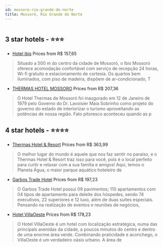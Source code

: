 ```yaml
---
id: mossoro-rio-grande-do-norte
title: Mossoró, Rio Grande do Norte
---
```


<center><img src="https://photos.hotelbeds.com/giata/37/371913/371913a_hb_a_061.jpg" alt="" /></center>


##  3 star hotels - ⭐️⭐️⭐️

-    [Hotel ibis](https://www.hurb.com/br/aud/https://www.hurb.com/br/hotels/mossoro/hotel-ibis-HT-DRUV?cmp=18055) Prices from R$ 157,65
   > Situado a 500 m do centro da cidade de Mossoró, o Ibis Mossoró oferece acomodação confortável com serviço de recepção 24 horas, Wi-fi gratuito e estacionamento de cortesia. Os quartos bem iluminados, com piso de madeira, dispõem de ar-condicionado, T
-    [THERMAS HOTEL MOSSORO](https://www.hurb.com/br/aud/https://www.hurb.com/br/hotels/mossoro/thermas-hotel-mossoro-HT-PN62?cmp=18055) Prices from R$ 207,36
   > O Hotel Thermas de Mossoró foi inaugurado em 12 de Janeiro de 1979 pelo Governo do Dr. Lavoisier Maia Sobrinho como projeto do governo do estado de interiorizar o turismo aproveitando as potências de nossa região. Fato pitoresco aconteceu quando as p

##  4 star hotels - ⭐️⭐️⭐️⭐️

-    [Thermas Hotel & Resort](https://www.hurb.com/br/aud/https://www.hurb.com/br/hotels/mossoro/thermas-hotel-resort-HT-8XAA?cmp=18055) Prices from R$ 363,99
   > O melhor lugar do mundo é aquele que nos faz sentir no paraíso, e o Thermas Hotel & Resort traz isso para você, pois é o local perfeito para curtir e relaxar com a sua família e amigos! Aqui, temos o Planeta Água, o maior parque aquático hoteleiro de
-    [Garbos Trade Hotel](https://www.hurb.com/br/aud/https://www.hurb.com/br/hotels/mossoro/garbos-trade-hotel-HT-9ZOD?cmp=18055) Prices from R$ 197,23
   > O Garbos Trade Hotel possui 09 pavimentos; 110 apartamentos com 04 tipos de apartamento para deleite dos hóspedes, sendo 74 executivos, 22 superiores e 12 luxo, além de duas suítes especiais. Pensando na realização de eventos e reuniões de negócios, 
-    [Hotel VillaOeste](https://www.hurb.com/br/aud/https://www.hurb.com/br/hotels/mossoro/hotel-villaoeste-HT-WRAB?cmp=18055) Prices from R$ 178,23
   > O Hotel VillaOeste é um hotel com localização estratégica, numa das principais avenidas da cidade, a poucos minutos do centro e dentro de uma enorme área verde. Combinando praticidade e aconchego, o VillaOeste é um verdadeiro oásis urbano.  A área de
